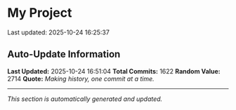 # My Project


Last updated: 2025-10-24 16:25:37





























































































































































































































































































































































































































































































































































































































































































































































































































































































































































































































































































































































































































































































































































































































































































































































































































































































































































































































































































































































































































































































## Auto-Update Information

**Last Updated:** 2025-10-24 16:51:04
**Total Commits:** 1622
**Random Value:** 2714
**Quote:** _Making history, one commit at a time._

---
_This section is automatically generated and updated._